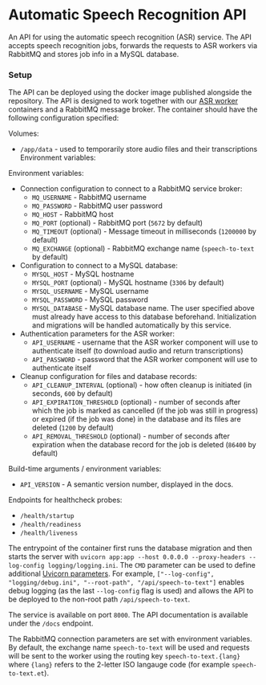 # Automatic Speech Recognition API

An API for using the automatic speech recognition (ASR) service. The API accepts speech recognition jobs, forwards the
requests to ASR workers via RabbitMQ and stores job info in a MySQL database.

### Setup

The API can be deployed using the docker image published alongside the repository. The API is designed to work together
with our [ASR worker](https://github.com/TartuNLP/speech-to-text-worker) containers and a RabbitMQ message
broker. The container should have the following configuration specified:

Volumes:

- `/app/data` - used to temporarily store audio files and their transcriptions Environment variables:

Environment variables:

- Connection configuration to connect to a RabbitMQ service broker:
    - `MQ_USERNAME` - RabbitMQ username
    - `MQ_PASSWORD` - RabbitMQ user password
    - `MQ_HOST` - RabbitMQ host
    - `MQ_PORT` (optional) - RabbitMQ port (`5672` by default)
    - `MQ_TIMEOUT` (optional) - Message timeout in milliseconds (`1200000` by default)
    - `MQ_EXCHANGE` (optional) - RabbitMQ exchange name (`speech-to-text` by default)
- Configuration to connect to a MySQL database:
    - `MYSQL_HOST` - MySQL hostname
    - `MYSQL_PORT` (optional) - MySQL hostname (`3306` by default)
    - `MYSQL_USERNAME` - MySQL username
    - `MYSQL_PASSWORD` - MySQL password
    - `MYSQL_DATABASE` - MySQL database name. The user specified above must already have access to this database
      beforehand. Initialization and migrations will be handled automatically by this service.
- Authentication parameters for the ASR worker:
    - `API_USERNAME` - username that the ASR worker component will use to authenticate itself (to download audio and
      return transcriptions)
    - `API_PASSWORD` - password that the ASR worker component will use to authenticate itself
- Cleanup configuration for files and database records:
    - `API_CLEANUP_INTERVAL` (optional) - how often cleanup is initiated (in seconds, `600` by default)
    - `API_EXPIRATION_THRESHOLD` (optional) - number of seconds after which the job is marked as cancelled (if the job
      was still in progress) or expired (if the job was done) in the database and its files are deleted (`1200` by
      default)
    - `API_REMOVAL_THRESHOLD` (optional) - number of seconds after expiration when the database record for the job is
      deleted (`86400` by default)

Build-time arguments / environment variables:
- `API_VERSION` - A semantic version number, displayed in the docs.

Endpoints for healthcheck probes:

- `/health/startup`
- `/health/readiness`
- `/health/liveness`

The entrypoint of the container first runs the database migration and then starts the server
with `uvicorn app:app --host 0.0.0.0 --proxy-headers --log-config logging/logging.ini`. The
`CMD` parameter can be used to define additional [Uvicorn parameters](https://www.uvicorn.org/deployment/). For
example, `["--log-config", "logging/debug.ini", "--root-path", "/api/speech-to-text"]`
enables debug logging (as the last `--log-config` flag is used) and allows the API to be deployed to the non-root
path `/api/speech-to-text`.

The service is available on port `8000`. The API documentation is available under the `/docs` endpoint.

The RabbitMQ connection parameters are set with environment variables. By default, the exchange name `speech-to-text`
will be used and requests will be sent to the worker using the routing key `speech-to-text.{lang}` where `{lang}`
refers to the 2-letter ISO langauge code (for example `speech-to-text.et`).
